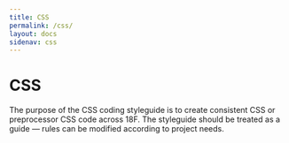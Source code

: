 ```yaml
---
title: CSS
permalink: /css/
layout: docs
sidenav: css
---
```


# CSS
The purpose of the CSS coding styleguide is to create consistent CSS or
preprocessor CSS code across 18F. The styleguide should be treated as a guide
&mdash; rules can be modified according to project needs.
